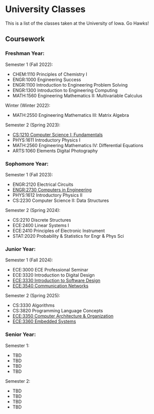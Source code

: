 # University Classes
This is a list of the classes taken at the University of Iowa. Go Hawks!

## Coursework
### Freshman Year:
Semester 1 (Fall 2022):
- CHEM:1110 Principles of Chemistry I
- ENGR:1000 Engineering Success
- ENGR:1100 Introduction to Engineering Problem Solving 
- ENGR:1300 Introduction to Engineering Computing
- MATH:1560 Engineering Mathematics II: Multivariable Calculus

Winter (Winter 2022):
- MATH:2550 Engineering Mathematics III: Matrix Algebra

Semester 2 (Spring 2023):
- [CS:1210 Computer Science I: Fundamentals](https://github.com/mattnkrueger/CS-1210_Computer_Science_1)
- PHYS:1611 Introductory Physics I
- MATH:2560 Engineering Mathematics IV: Differential Equations 
- ARTS:1060 Elements Digital Photography 

### Sophomore Year:
Semester 1 (Fall 2023):
- ENGR:2120 Electrical Circuits
- [ENGR:2730 Computers in Engineering](https://github.com/mattnkrueger/ENGR-2730_Computers_in_Engineering)
- PHYS:1612 Introductory Physics II 
- CS:2230 Computer Science II: Data Structures

Semester 2 (Spring 2024):
- CS:2210 Discrete Structures 
- ECE:2400 Linear Systems I 
- ECE:2410 Principles of Electronic Instrument 
- STAT:2020 Probability & Statistics for Engr & Phys Sci 

### Junior Year:
Semester 1 (Fall 2024):
- ECE:3000 ECE Professional Seminar
- ECE:3320 Introduction to Digital Design
- [ECE:3330 Introduction to Software Design](https://github.com/mattnkrueger/ECE-3330_Introduction_to_Software_Design)
- [ECE:3540 Communication Networks](https://github.com/mattnkrueger/ECE-3540_Communication_Networks)

Semester 2 (Spring 2025):
- CS:3330 Algorithms
- CS:3820 Programming Language Concepts
- [ECE:3350 Computer Architecture & Organization](https://github.com/mattnkrueger/ECE-3350_Computer_Architecture_and_Organization)
- [ECE:3360 Embedded Systems](https://github.com/mattnkrueger/ECE-3360_Embedded_Systems)

### Senior Year:
Semester 1:
- TBD
- TBD
- TBD
- TBD

Semester 2:
- TBD
- TBD
- TBD
- TBD